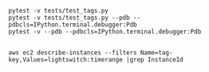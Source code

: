     pytest -v tests/test_tags.py 
    pytest -v tests/test_tags.py --pdb --pdbcls=IPython.terminal.debugger:Pdb
    pytest -v --pdb --pdbcls=IPython.terminal.debugger:Pdb


    aws ec2 describe-instances --filters Name=tag-key,Values=lightswitch:timerange |grep InstanceId
